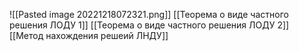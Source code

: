 ![[Pasted image 20221218072321.png]]
[[Теорема о виде частного решения ЛОДУ 1]]
[[Теорема о виде частного решения ЛОДУ 2]]
[[Метод нахождения решеий ЛНДУ]]